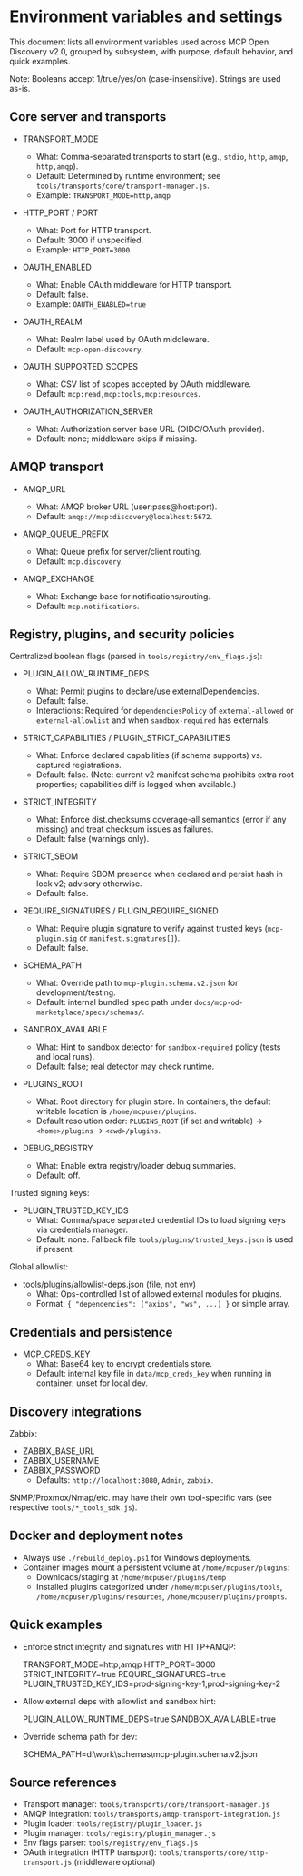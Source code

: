 # Environment variables and settings

This document lists all environment variables used across MCP Open Discovery v2.0, grouped by subsystem, with purpose, default behavior, and quick examples.

Note: Booleans accept 1/true/yes/on (case-insensitive). Strings are used as-is.

## Core server and transports

- TRANSPORT_MODE
  - What: Comma-separated transports to start (e.g., `stdio`, `http`, `amqp`, `http,amqp`).
  - Default: Determined by runtime environment; see `tools/transports/core/transport-manager.js`.
  - Example: `TRANSPORT_MODE=http,amqp`

- HTTP_PORT / PORT
  - What: Port for HTTP transport.
  - Default: 3000 if unspecified.
  - Example: `HTTP_PORT=3000`

- OAUTH_ENABLED
  - What: Enable OAuth middleware for HTTP transport.
  - Default: false.
  - Example: `OAUTH_ENABLED=true`

- OAUTH_REALM
  - What: Realm label used by OAuth middleware.
  - Default: `mcp-open-discovery`.

- OAUTH_SUPPORTED_SCOPES
  - What: CSV list of scopes accepted by OAuth middleware.
  - Default: `mcp:read,mcp:tools,mcp:resources`.

- OAUTH_AUTHORIZATION_SERVER
  - What: Authorization server base URL (OIDC/OAuth provider).
  - Default: none; middleware skips if missing.

## AMQP transport

- AMQP_URL
  - What: AMQP broker URL (user:pass@host:port).
  - Default: `amqp://mcp:discovery@localhost:5672`.

- AMQP_QUEUE_PREFIX
  - What: Queue prefix for server/client routing.
  - Default: `mcp.discovery`.

- AMQP_EXCHANGE
  - What: Exchange base for notifications/routing.
  - Default: `mcp.notifications`.

## Registry, plugins, and security policies

Centralized boolean flags (parsed in `tools/registry/env_flags.js`):

- PLUGIN_ALLOW_RUNTIME_DEPS
  - What: Permit plugins to declare/use externalDependencies.
  - Default: false.
  - Interactions: Required for `dependenciesPolicy` of `external-allowed` or `external-allowlist` and when `sandbox-required` has externals.

- STRICT_CAPABILITIES / PLUGIN_STRICT_CAPABILITIES
  - What: Enforce declared capabilities (if schema supports) vs. captured registrations.
  - Default: false. (Note: current v2 manifest schema prohibits extra root properties; capabilities diff is logged when available.)

- STRICT_INTEGRITY
  - What: Enforce dist.checksums coverage-all semantics (error if any missing) and treat checksum issues as failures.
  - Default: false (warnings only).

- STRICT_SBOM
  - What: Require SBOM presence when declared and persist hash in lock v2; advisory otherwise.
  - Default: false.

- REQUIRE_SIGNATURES / PLUGIN_REQUIRE_SIGNED
  - What: Require plugin signature to verify against trusted keys (`mcp-plugin.sig` or `manifest.signatures[]`).
  - Default: false.

- SCHEMA_PATH
  - What: Override path to `mcp-plugin.schema.v2.json` for development/testing.
  - Default: internal bundled spec path under `docs/mcp-od-marketplace/specs/schemas/`.

- SANDBOX_AVAILABLE
  - What: Hint to sandbox detector for `sandbox-required` policy (tests and local runs).
  - Default: false; real detector may check runtime.

- PLUGINS_ROOT
  - What: Root directory for plugin store. In containers, the default writable location is `/home/mcpuser/plugins`.
  - Default resolution order: `PLUGINS_ROOT` (if set and writable) → `<home>/plugins` → `<cwd>/plugins`.

- DEBUG_REGISTRY
  - What: Enable extra registry/loader debug summaries.
  - Default: off.

Trusted signing keys:

- PLUGIN_TRUSTED_KEY_IDS
  - What: Comma/space separated credential IDs to load signing keys via credentials manager.
  - Default: none. Fallback file `tools/plugins/trusted_keys.json` is used if present.

Global allowlist:

- tools/plugins/allowlist-deps.json (file, not env)
  - What: Ops-controlled list of allowed external modules for plugins.
  - Format: `{ "dependencies": ["axios", "ws", ...] }` or simple array.

## Credentials and persistence

- MCP_CREDS_KEY
  - What: Base64 key to encrypt credentials store.
  - Default: internal key file in `data/mcp_creds_key` when running in container; unset for local dev.

## Discovery integrations

Zabbix:
- ZABBIX_BASE_URL
- ZABBIX_USERNAME
- ZABBIX_PASSWORD
  - Defaults: `http://localhost:8080`, `Admin`, `zabbix`.

SNMP/Proxmox/Nmap/etc. may have their own tool-specific vars (see respective `tools/*_tools_sdk.js`).

## Docker and deployment notes

- Always use `./rebuild_deploy.ps1` for Windows deployments.
- Container images mount a persistent volume at `/home/mcpuser/plugins`:
  - Downloads/staging at `/home/mcpuser/plugins/temp`
  - Installed plugins categorized under `/home/mcpuser/plugins/tools`, `/home/mcpuser/plugins/resources`, `/home/mcpuser/plugins/prompts`.

## Quick examples

- Enforce strict integrity and signatures with HTTP+AMQP:

  TRANSPORT_MODE=http,amqp
  HTTP_PORT=3000
  STRICT_INTEGRITY=true
  REQUIRE_SIGNATURES=true
  PLUGIN_TRUSTED_KEY_IDS=prod-signing-key-1,prod-signing-key-2

- Allow external deps with allowlist and sandbox hint:

  PLUGIN_ALLOW_RUNTIME_DEPS=true
  SANDBOX_AVAILABLE=true

- Override schema path for dev:

  SCHEMA_PATH=d:\work\schemas\mcp-plugin.schema.v2.json

## Source references

- Transport manager: `tools/transports/core/transport-manager.js`
- AMQP integration: `tools/transports/amqp-transport-integration.js`
- Plugin loader: `tools/registry/plugin_loader.js`
- Plugin manager: `tools/registry/plugin_manager.js`
- Env flags parser: `tools/registry/env_flags.js`
- OAuth integration (HTTP transport): `tools/transports/core/http-transport.js` (middleware optional)
